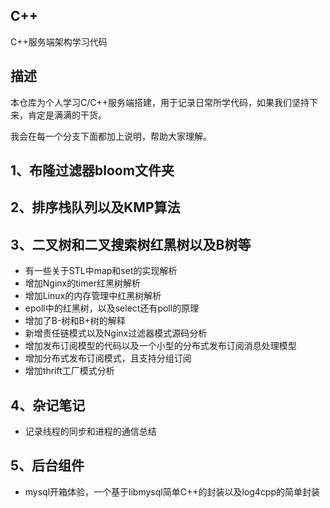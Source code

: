 ## C++
C++服务端架构学习代码

## 描述
本仓库为个人学习C/C++服务端搭建，用于记录日常所学代码，如果我们坚持下来，肯定是满满的干货。

我会在每一个分支下面都加上说明，帮助大家理解。

## 1、布隆过滤器bloom文件夹
## 2、排序栈队列以及KMP算法
## 3、二叉树和二叉搜索树红黑树以及B树等
- 有一些关于STL中map和set的实现解析
- 增加Nginx的timer红黑树解析
- 增加Linux的内存管理中红黑树解析
- epoll中的红黑树，以及select还有poll的原理
- 增加了B-树和B+树的解释
- 新增责任链模式以及Nginx过滤器模式源码分析
- 增加发布订阅模型的代码以及一个小型的分布式发布订阅消息处理模型
- 增加分布式发布订阅模式，且支持分组订阅
- 增加thrift工厂模式分析

## 4、杂记笔记
- 记录线程的同步和进程的通信总结

## 5、后台组件
 - mysql开箱体验，一个基于libmysql简单C++的封装以及log4cpp的简单封装
